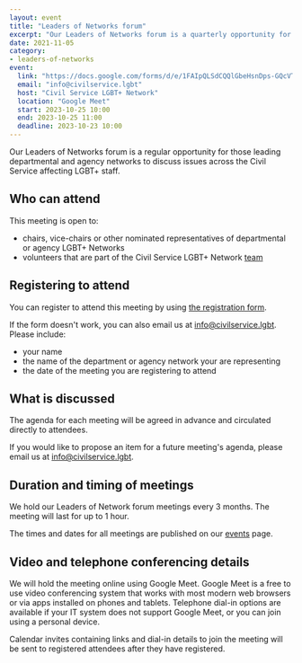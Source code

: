 ```yaml
---
layout: event
title: "Leaders of Networks forum"
excerpt: "Our Leaders of Networks forum is a quarterly opportunity for those leading departmental and agency networks to discuss issues across the Civil Service affecting LGBT+ staff."
date: 2021-11-05
category:
- leaders-of-networks
event:
  link: "https://docs.google.com/forms/d/e/1FAIpQLSdCQQlGbeHsnDps-GQcVTz8jBpqDXuVhYevOtrt3gx9vmdU-A/viewform"
  email: "info@civilservice.lgbt"
  host: "Civil Service LGBT+ Network"
  location: "Google Meet"
  start: 2023-10-25 10:00
  end: 2023-10-25 11:00
  deadline: 2023-10-23 10:00
---
```


Our Leaders of Networks forum is a regular opportunity for those leading departmental and agency networks to discuss issues across the Civil Service affecting LGBT+ staff.

## Who can attend

This meeting is open to:

- chairs, vice-chairs or other nominated representatives of departmental or agency LGBT+ Networks
- volunteers that are part of the Civil Service LGBT+ Network [team](/team)

## Registering to attend

You can register to attend this meeting by using [the registration form](https://docs.google.com/forms/d/e/1FAIpQLSdCQQlGbeHsnDps-GQcVTz8jBpqDXuVhYevOtrt3gx9vmdU-A/viewform).

If the form doesn't work, you can also email us at <info@civilservice.lgbt>. Please include:

- your name
- the name of the department or agency network your are representing
- the date of the meeting you are registering to attend

## What is discussed

The agenda for each meeting will be agreed in advance and circulated directly to attendees.

If you would like to propose an item for a future meeting's agenda, please email us at <info@civilservice.lgbt>.

## Duration and timing of meetings

We hold our Leaders of Network forum meetings every 3 months. The meeting will last for up to 1 hour.

The times and dates for all meetings are published on our [events](/events) page.

## Video and telephone conferencing details

We will hold the meeting online using Google Meet. Google Meet is a free to use video conferencing system that works with most modern web browsers or via apps installed on phones and tablets. Telephone dial-in options are available if your IT system does not support Google Meet, or you can join using a personal device.

Calendar invites containing links and dial-in details to join the meeting will be sent to registered attendees after they have registered.
